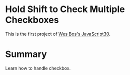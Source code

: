 # Hold Shift to Check Multiple Checkboxes

This is the first project of [Wes Bos's JavaScript30](https://javascript30.com/).  

# Summary

Learn how to handle checkbox.  

